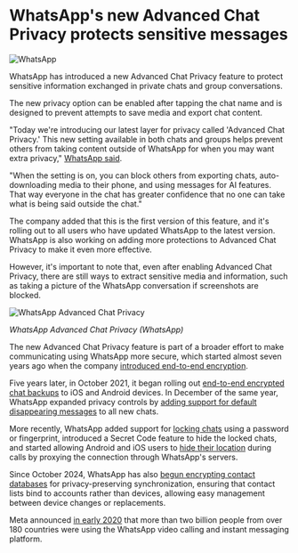 # WhatsApp's new Advanced Chat Privacy protects sensitive messages

![WhatsApp](https://www.bleepstatic.com/content/hl-images/2021/08/25/WhatsApp.jpg)

WhatsApp has introduced a new Advanced Chat Privacy feature to protect sensitive information exchanged in private chats and group conversations.

The new privacy option can be enabled after tapping the chat name and is designed to prevent attempts to save media and export chat content.

"Today we're introducing our latest layer for privacy called 'Advanced Chat Privacy.' This new setting available in both chats and groups helps prevent others from taking content outside of WhatsApp for when you may want extra privacy," [WhatsApp said](https://blog.whatsapp.com/introducing-advanced-chat-privacy).

"When the setting is on, you can block others from exporting chats, auto-downloading media to their phone, and using messages for AI features. That way everyone in the chat has greater confidence that no one can take what is being said outside the chat."

The company added that this is the first version of this feature, and it's rolling out to all users who have updated WhatsApp to the latest version. WhatsApp is also working on adding more protections to Advanced Chat Privacy to make it even more effective.

However, it's important to note that, even after enabling Advanced Chat Privacy, there are still ways to extract sensitive media and information, such as taking a picture of the WhatsApp conversation if screenshots are blocked.

![WhatsApp Advanced Chat Privacy](https://www.bleepstatic.com/images/news/u/1109292/2025/WhatsApp-advanced-chat-privacy.jpg)

_WhatsApp Advanced Chat Privacy (WhatsApp)_

​The new Advanced Chat Privacy feature is part of a broader effort to make communicating using WhatsApp more secure, which started almost seven years ago when the company [introduced end-to-end encryption](https://blog.whatsapp.com/end-to-end-encryption).

Five years later, in October 2021, it began rolling out [end-to-end encrypted chat backups](https://www.bleepingcomputer.com/news/security/whatsapp-rolls-out-ios-android-end-to-end-encrypted-chat-backups/) to iOS and Android devices. In December of the same year, WhatsApp expanded privacy controls by [adding support for default disappearing messages](https://www.bleepingcomputer.com/news/security/whatsapp-adds-default-disappearing-messages-for-new-chats/) to all new chats.

More recently, WhatsApp added support for [locking chats](https://www.bleepingcomputer.com/news/security/whatsapp-now-lets-you-lock-chats-with-a-password-or-fingerprint/) using a password or fingerprint, introduced a Secret Code feature to hide the locked chats, and started allowing Android and iOS users to [hide their location](https://www.bleepingcomputer.com/news/security/whatsapp-now-lets-users-hide-their-location-during-calls/) during calls by proxying the connection through WhatsApp's servers.

Since October 2024, WhatsApp has also [begun encrypting contact databases](https://www.bleepingcomputer.com/news/security/whatsapp-now-encrypts-contact-databases-for-privacy-preserving-synching/) for privacy-preserving synchronization, ensuring that contact lists bind to accounts rather than devices, allowing easy management between device changes or replacements.

Meta announced [in early 2020](https://blog.whatsapp.com/two-billion-users-connecting-the-world-privately) that more than two billion people from over 180 countries were using the WhatsApp video calling and instant messaging platform.